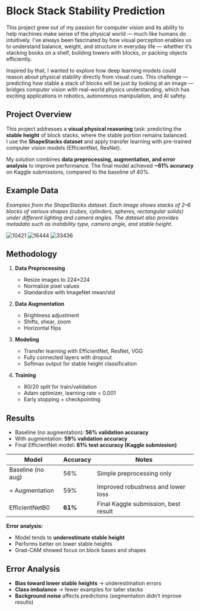 # Block Stack Stability Prediction

This project grew out of my passion for computer vision and its ability to help machines make sense of the physical world — much like humans do intuitively. I’ve always been fascinated by how visual perception enables us to understand balance, weight, and structure in everyday life — whether it’s stacking books on a shelf, building towers with blocks, or packing objects efficiently.

Inspired by that, I wanted to explore how deep learning models could reason about physical stability directly from visual cues. This challenge — predicting how stable a stack of blocks will be just by looking at an image — bridges computer vision with real-world physics understanding, which has exciting applications in robotics, autonomous manipulation, and AI safety.

## Project Overview

This project addresses a **visual physical reasoning** task: predicting the **stable height** of block stacks, where the stable portion remains balanced.  
I use the **ShapeStacks dataset** and apply transfer learning with pre-trained computer vision models (EfficientNet, ResNet).  

My solution combines **data preprocessing, augmentation, and error analysis** to improve performance. The final model achieved **~61% accuracy** on Kaggle submissions, compared to the baseline of 40%.


## Example Data  
*Examples from the ShapeStacks dataset. Each image shows stacks of 2–6 blocks of various shapes (cubes, cylinders, spheres, rectangular solids) under different lighting and camera angles. The dataset also provides metadata such as instability type, camera angle, and stable height.* 

![10421](https://github.com/user-attachments/assets/35917e4f-c579-406e-a339-7e6bf3b7bd89) 
![16444](https://github.com/user-attachments/assets/862824d2-9544-4aa0-a11b-764fea3fb01d)
![33436](https://github.com/user-attachments/assets/89890a10-b016-4f7f-903e-019e7d3cfebf)

## Methodology  

1. **Data Preprocessing**  
   - Resize images to 224×224  
   - Normalize pixel values  
   - Standardize with ImageNet mean/std  

2. **Data Augmentation**  
   - Brightness adjustment  
   - Shifts, shear, zoom  
   - Horizontal flips  

3. **Modeling**  
   - Transfer learning with EfficientNet, ResNet, VGG  
   - Fully connected layers with dropout  
   - Softmax output for stable height classification  

4. **Training**  
   - 80/20 split for train/validation  
   - Adam optimizer, learning rate = 0.001  
   - Early stopping + checkpointing  

## Results  

- Baseline (no augmentation): **56% validation accuracy**  
- With augmentation: **59% validation accuracy**  
- Final EfficientNet model: **61% test accuracy (Kaggle submission)**

| Model             | Accuracy | Notes                                |
|-------------------|----------|--------------------------------------|
| Baseline (no aug) | 56%      | Simple preprocessing only             |
| + Augmentation    | 59%      | Improved robustness and lower loss    |
| EfficientNetB0    | **61%**  | Final Kaggle submission, best result  |
 

**Error analysis:**  
- Model tends to **underestimate stable height**  
- Performs better on lower stable heights  
- Grad-CAM showed focus on block bases and shapes  

## Error Analysis  
- **Bias toward lower stable heights** → underestimation errors  
- **Class imbalance** → fewer examples for taller stacks  
- **Background noise** affects predictions (segmentation didn’t improve results)  

